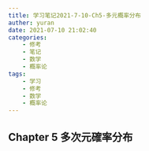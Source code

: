 ```yaml
---
title: 学习笔记2021-7-10-Ch5-多元概率分布
auther: yuran
date: 2021-07-10 21:02:40
categories:
    - 修考
    - 笔记
    - 数学
    - 概率论
tags: 
    - 学习
    - 修考
    - 数学
    - 概率论
---
```


## Chapter 5 多次元確率分布
